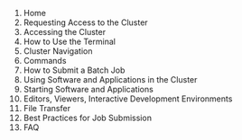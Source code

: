 1. Home
2. Requesting Access to the Cluster
3. Accessing the Cluster
4. How to Use the Terminal
5. Cluster Navigation
6. Commands
7. How to Submit a Batch Job
8. Using Software and Applications in the Cluster
9. Starting Software and Applications
10. Editors, Viewers, Interactive Development Environments
11. File Transfer
12. Best Practices for Job Submission
13. FAQ

